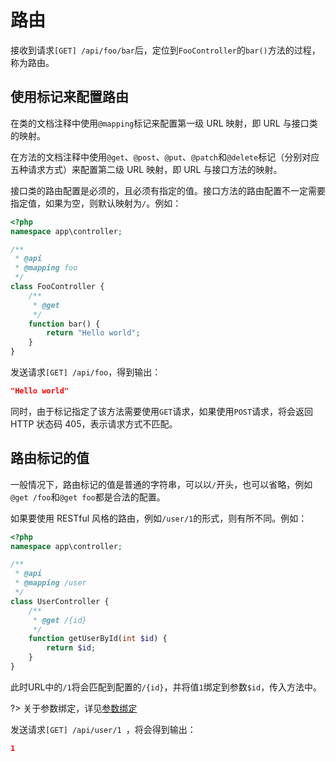 # 路由

接收到请求`[GET] /api/foo/bar`后，定位到`FooController`的`bar()`方法的过程，称为路由。

## 使用标记来配置路由

在类的文档注释中使用`@mapping`标记来配置第一级 URL 映射，即 URL 与接口类的映射。

在方法的文档注释中使用`@get`、`@post`、`@put`、`@patch`和`@delete`标记（分别对应五种请求方式）来配置第二级 URL 映射，即 URL 与接口方法的映射。

接口类的路由配置是必须的，且必须有指定的值。接口方法的路由配置不一定需要指定值，如果为空，则默认映射为`/`。例如：

``` php
<?php
namespace app\controller;

/**
 * @api
 * @mapping foo
 */
class FooController {
    /**
     * @get
     */
    function bar() {
        return "Hello world";
    }
}

```
发送请求`[GET] /api/foo`，得到输出：

``` json
"Hello world"
```

同时，由于标记指定了该方法需要使用`GET`请求，如果使用`POST`请求，将会返回 HTTP 状态码 405，表示请求方式不匹配。

## 路由标记的值

一般情况下，路由标记的值是普通的字符串，可以以`/`开头，也可以省略，例如`@get /foo`和`@get foo`都是合法的配置。

如果要使用 RESTful 风格的路由，例如`/user/1`的形式，则有所不同。例如：

``` php
<?php
namespace app\controller;

/**
 * @api
 * @mapping /user
 */
class UserController {
    /**
     * @get /{id}
     */
    function getUserById(int $id) {
        return $id;
    }
}

```

此时URL中的`/1`将会匹配到配置的`/{id}`，并将值`1`绑定到参数`$id`，传入方法中。

?> 关于参数绑定，详见[参数绑定](binding#参数绑定)

发送请求`[GET] /api/user/1 `，将会得到输出：

``` json
1
```